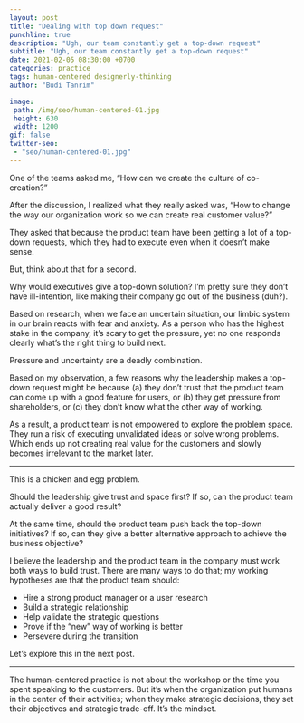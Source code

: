 ```yaml
---
layout: post
title: "Dealing with top down request"
punchline: true
description: "Ugh, our team constantly get a top-down request"
subtitle: "Ugh, our team constantly get a top-down request"
date: 2021-02-05 08:30:00 +0700
categories: practice
tags: human-centered designerly-thinking
author: "Budi Tanrim"

image:
 path: /img/seo/human-centered-01.jpg
 height: 630
 width: 1200
gif: false
twitter-seo: 
 - "seo/human-centered-01.jpg"
---
```


One of the teams asked me, “How can we create the culture of co-creation?”

After the discussion, I realized what they really asked was, “How to change the way our organization work so we can create real customer value?”

They asked that because the product team have been getting a lot of a top-down requests, which they had to execute even when it doesn’t make sense. 

But, think about that for a second.

Why would executives give a top-down solution? I’m pretty sure they don’t have ill-intention, like making their company go out of the business (duh?).

Based on research, when we face an uncertain situation, our limbic system in our brain reacts with fear and anxiety. As a person who has the highest stake in the company, it’s scary to get the pressure, yet no one responds clearly what’s the right thing to build next.

Pressure and uncertainty are a deadly combination.

Based on my observation, a few reasons why the leadership makes a top-down request might be because (a) they don’t trust that the product team can come up with a good feature for users, or (b) they get pressure from shareholders, or (c) they don’t know what the other way of working.

As a result, a product team is not empowered to explore the problem space. They run a risk of executing unvalidated ideas or solve wrong problems. Which ends up not creating real value for the customers and slowly becomes irrelevant to the market later.

---

This is a chicken and egg problem.

Should the leadership give trust and space first? If so, can the product team actually deliver a good result?

At the same time, should the product team push back the top-down initiatives? If so, can they give a better alternative approach to achieve the business objective?

I believe the leadership and the product team in the company must work both ways to build trust. There are many ways to do that; my working hypotheses are that the product team should:

- Hire a strong product manager or a user research
- Build a strategic relationship
- Help validate the strategic questions
- Prove if the “new” way of working is better
- Persevere during the transition

Let’s explore this in the next post.

---

The human-centered practice is not about the workshop or the time you spent speaking to the customers. But it’s when the organization put humans in the center of their activities; when they make strategic decisions, they set their objectives and strategic trade-off. It’s the mindset.
